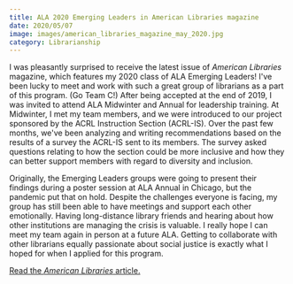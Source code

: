 ```yaml
---
title: ALA 2020 Emerging Leaders in American Libraries magazine
date: 2020/05/07
image: images/american_libraries_magazine_may_2020.jpg
category: Librarianship
---
```


I was pleasantly surprised to receive the latest issue of _American Libraries_ magazine, which features my 2020 class of ALA Emerging Leaders! I've been lucky to meet and work with such a great group of librarians as a part of this program. (Go Team C!) After being accepted at the end of 2019, I was invited to attend ALA Midwinter and Annual for leadership training. At Midwinter, I met my team members, and we were introduced to our project sponsored by the ACRL Instruction Section (ACRL-IS). Over the past few months, we've been analyzing and writing recommendations based on the results of a survey the ACRL-IS sent to its members. The survey asked questions relating to how the section could be more inclusive and how they can better support members with regard to diversity and inclusion.

Originally, the Emerging Leaders groups were going to present their findings during a poster session at ALA Annual in Chicago, but the pandemic put that on hold. Despite the challenges everyone is facing, my group has still been able to have meetings and support each other emotionally. Having long-distance library friends and hearing about how other institutions are managing the crisis is valuable. I really hope I can meet my team again in person at a future ALA. Getting to collaborate with other librarians equally passionate about social justice is exactly what I hoped for when I applied for this program.

[Read the _American Libraries_ article.](https://americanlibrariesmagazine.org/2020/05/01/emerging-leaders-2020/)
